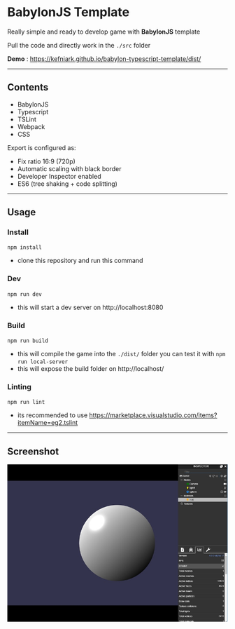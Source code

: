 # BabylonJS Template

Really simple and ready to develop game with **BabylonJS** template

Pull the code and directly work in the `./src` folder

**Demo** : https://kefniark.github.io/babylon-typescript-template/dist/

---

## Contents

* BabylonJS
* Typescript
* TSLint
* Webpack
* CSS

Export is configured as:
* Fix ratio 16:9 (720p)
* Automatic scaling with black border
* Developer Inspector enabled
* ES6 (tree shaking + code splitting)

---

## Usage

### Install
```
npm install
```
 - clone this repository and run this command

### Dev
```
npm run dev
```
 - this will start a dev server on http://localhost:8080

### Build
```
npm run build
```
 - this will compile the game into the `./dist/` folder
you can test it with `npm run local-server`
 - this will expose the build folder on http://localhost/

### Linting
```
npm run lint
```
 - its recommended to use https://marketplace.visualstudio.com/items?itemName=eg2.tslint

---

## Screenshot

![Screenshot](./demo.jpg)